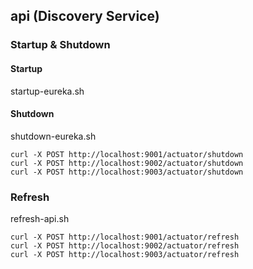 ## api (Discovery Service)

### Startup & Shutdown
#### Startup
startup-eureka.sh
#### Shutdown
shutdown-eureka.sh
```
curl -X POST http://localhost:9001/actuator/shutdown
curl -X POST http://localhost:9002/actuator/shutdown
curl -X POST http://localhost:9003/actuator/shutdown
```
### Refresh
refresh-api.sh
```
curl -X POST http://localhost:9001/actuator/refresh
curl -X POST http://localhost:9002/actuator/refresh
curl -X POST http://localhost:9003/actuator/refresh
```